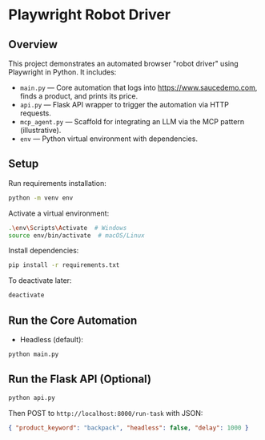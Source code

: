 # Playwright Robot Driver

## Overview

This project demonstrates an automated browser "robot driver" using Playwright in Python.
It includes:

-   `main.py` — Core automation that logs into https://www.saucedemo.com, finds a product, and prints its price.
-   `api.py` — Flask API wrapper to trigger the automation via HTTP requests.
-   `mcp_agent.py` — Scaffold for integrating an LLM via the MCP pattern (illustrative).
-   `env` — Python virtual environment with dependencies.

## Setup

Run requirements installation:

```bash
python -m venv env
```

Activate a virtual environment:

```bash
.\env\Scripts\Activate  # Windows
source env/bin/activate  # macOS/Linux
```

Install dependencies:

```bash
pip install -r requirements.txt
```

To deactivate later:

```bash
deactivate
```

## Run the Core Automation

-   Headless (default):

```bash
python main.py
```

## Run the Flask API (Optional)

```bash
python api.py
```

Then POST to `http://localhost:8000/run-task` with JSON:

```json
{ "product_keyword": "backpack", "headless": false, "delay": 1000 }
```
